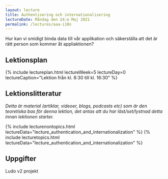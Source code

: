 ```yaml
---
layout: lecture
title: Authentisering och internationalisering
lectureDate: Måndag den 24:e Maj 2021
permalink: /lectures/aaa-i18n
---
```


Hur kan vi smidigt binda data till vår applikation och säkerställa att det är rätt person som kommer åt appliaktionen?

## Lektionsplan

{% include lectureplan.html lectureWeek=5 lectureDay=0 lectureCaption="Lektion från kl. 8:30 till kl. 16:30" %}

## Lektionslitteratur
*Detta är material (artiklar, videoer, blogs, podcasts etc) som är den teoretiska bas för denna lektion, det antas att du har läst/set/lystnad detta innan lektionen starter.*

{% include lecturenontopics.html lectureData="lecture_authentication_and_internationalization" %}
{% include lecturetopics.html lectureData="lecture_authentication_and_internationalization" %}

## Uppgifter

Ludo v2 projekt